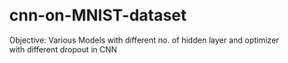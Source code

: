 # cnn-on-MNIST-dataset
Objective: Various Models with different no. of hidden layer and optimizer with different dropout in CNN
